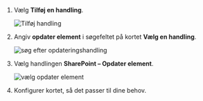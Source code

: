 1. Vælg **Tilføj en handling**.
   
    ![Tilføj handling](media/modern-approvals/add-update-item-action.png)
2. Angiv **opdater element** i søgefeltet på kortet **Vælg en handling**.
   
    ![søg efter opdateringshandling](media/modern-approvals/search-update-item-rejected.png)
3. Vælg handlingen **SharePoint – Opdater element**.
   
    ![vælg opdater element](media/modern-approvals/select-update-item-no.png)
4. Konfigurer kortet, så det passer til dine behov.

